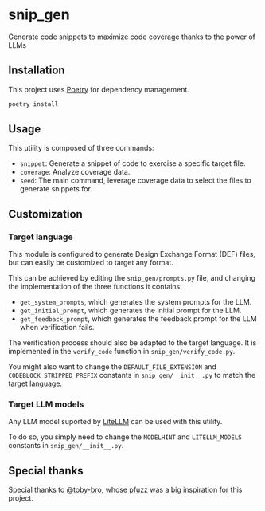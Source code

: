 # snip_gen
Generate code snippets to maximize code coverage thanks to the power of LLMs

## Installation

This project uses [Poetry](https://python-poetry.org/) for dependency management.

```bash
poetry install
```

## Usage

This utility is composed of three commands:

- `snippet`: Generate a snippet of code to exercise a specific target file.
- `coverage`: Analyze coverage data.
- `seed`: The main command, leverage coverage data to select the files to generate
  snippets for.


## Customization

### Target language

This module is configured to generate Design Exchange Format (DEF) files,
but can easily be customized to target any format.

This can be achieved by editing the `snip_gen/prompts.py` file,
and changing the implementation of the three functions it contains:

- `get_system_prompts`, which generates the system prompts for the LLM.
- `get_initial_prompt`, which generates the initial prompt for the LLM.
- `get_feedback_prompt`, which generates the feedback prompt for the LLM when verification fails.

The verification process should also be adapted to the target language.
It is implemented in the `verify_code` function in `snip_gen/verify_code.py`.

You might also want to change the `DEFAULT_FILE_EXTENSION` and `CODEBLOCK_STRIPPED_PREFIX`
constants in `snip_gen/__init__.py` to match the target language.

### Target LLM models

Any LLM model suported by [LiteLLM](https://docs.litellm.ai/) can be used with this utility.

To do so, you simply need to change the `MODELHINT` and `LITELLM_MODELS`
constants in `snip_gen/__init__.py`.


## Special thanks

Special thanks to [@toby-bro](https://github.com/toby-bro),
whose [pfuzz](https://github.com/toby-bro/pfuzz) was a big inspiration for this project.
